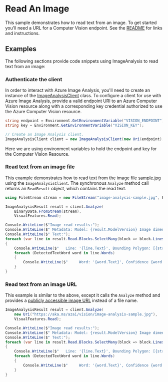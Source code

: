 # Read An Image

This sample demonstrates how to read text from an image. To get started you'll need a URL for a Computer Vision endpoint. See the [README](https://github.com/Azure/azure-sdk-for-net/blob/main/sdk/vision/Azure.AI.Vision.ImageAnalysis/README.md) for links and instructions.

## Examples

The following sections provide code snippets using ImageAnalysis to read text from an image:

### Authenticate the client

In order to interact with Azure Image Analysis, you'll need to create an instance of the [ImageAnalysisClient][imageanalysis_client_class]
class. To configure a client for use with Azure Image Analysis, provide a valid endpoint URI to an Azure Computer Vision resource
along with a corresponding key credential authorized to use the Azure Computer Vision resource.

```C# Snippet:ImageAnalysisAuth
string endpoint = Environment.GetEnvironmentVariable("VISION_ENDPOINT");
string key = Environment.GetEnvironmentVariable("VISION_KEY");

// Create an Image Analysis client.
ImageAnalysisClient client = new ImageAnalysisClient(new Uri(endpoint), new AzureKeyCredential(key));
```

Here we are using environment variables to hold the endpoint and key for the Computer Vision Resource.

### Read text from an image file

This example demonstrates how to read text from the image file [sample.jpg](https://aka.ms/azai/vision/image-analysis-sample.jpg) using the `ImageAnalysisClient`. The synchronous `Analyze` method call returns an `ReadResult` object, which contains the read text.

```C# Snippet:ImageAnalysisReadFromFile
using FileStream stream = new FileStream("image-analysis-sample.jpg", FileMode.Open);

ImageAnalysisResult result = client.Analyze(
    BinaryData.FromStream(stream),
    VisualFeatures.Read);

Console.WriteLine($"Image read results:");
Console.WriteLine($" Metadata: Model: {result.ModelVersion} Image dimensions: {result.Metadata.Width} x {result.Metadata.Height}");
Console.WriteLine($" Text:");
foreach (var line in result.Read.Blocks.SelectMany(block => block.Lines))
{
    Console.WriteLine($"   Line: '{line.Text}', Bounding Polygon: [{string.Join(" ", line.BoundingPolygon)}]");
    foreach (DetectedTextWord word in line.Words)
    {
        Console.WriteLine($"     Word: '{word.Text}', Confidence {word.Confidence.ToString("#.####")}, Bounding Polygon: [{string.Join(" ", word.BoundingPolygon)}]");
    }
}
```

### Read text from an image URL

This example is similar to the above, except it calls the `Analyze` method and provides a [publicly accessible image URL](https://aka.ms/azai/vision/image-analysis-sample.jpg) instead of a file name.

```C# Snippet:ImageAnalysisReadFromUrl
ImageAnalysisResult result = client.Analyze(
    new Uri("https://aka.ms/azai/vision/image-analysis-sample.jpg"),
    VisualFeatures.Read);

Console.WriteLine($"Image read results:");
Console.WriteLine($" Metadata: Model: {result.ModelVersion} Image dimensions: {result.Metadata.Width} x {result.Metadata.Height}");
Console.WriteLine($" Text:");
foreach (var line in result.Read.Blocks.SelectMany(block => block.Lines))
{
    Console.WriteLine($"   Line: '{line.Text}', Bounding Polygon: [{string.Join(" ", line.BoundingPolygon)}]");
    foreach (DetectedTextWord word in line.Words)
    {
        Console.WriteLine($"     Word: '{word.Text}', Confidence {word.Confidence.ToString("#.####")}, Bounding Polygon: [{string.Join(" ", word.BoundingPolygon)}]");
    }
}
```
[imageanalysis_client_class]: https://github.com/Azure/azure-sdk-for-net/blob/main/sdk/vision/Azure.AI.Vision.ImageAnalysis/src/Custom/ImageAnalysisClient.cs